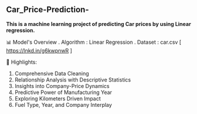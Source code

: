 ## Car_Price-Prediction-
**This is a machine learning project of predicting Car prices by using Linear regression.**

📊 Model's Overview 
. Algorithm : Linear Regression
. Dataset : car.csv [ https://lnkd.in/g6kwpnwR ]

📝 Highlights:
1. Comprehensive Data Cleaning
2. Relationship Analysis with Descriptive Statistics
3. Insights into Company-Price Dynamics
4. Predictive Power of Manufacturing Year
5. Exploring Kilometers Driven Impact
6. Fuel Type, Year, and Company Interplay




